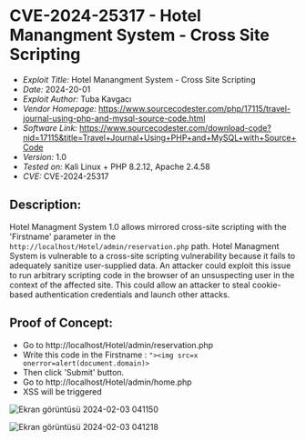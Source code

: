 # CVE-2024-25317 - Hotel Manangment System - Cross Site Scripting
+ *Exploit Title:* Hotel Manangment System - Cross Site Scripting
+ *Date:* 2024-20-01
+ *Exploit Author:* Tuba Kavgacı
+ *Vendor Homepage:* https://www.sourcecodester.com/php/17115/travel-journal-using-php-and-mysql-source-code.html
+ *Software Link:* https://www.sourcecodester.com/download-code?nid=17115&title=Travel+Journal+Using+PHP+and+MySQL+with+Source+Code
+ *Version:* 1.0
+ *Tested on:* Kali Linux + PHP 8.2.12, Apache 2.4.58
+ *CVE:* CVE-2024-25317


## Description:
Hotel Managment System 1.0 allows mirrored cross-site scripting with the 'Firstname' parameter in the `http://localhost/Hotel/admin/reservation.php` path. Hotel Managment System is vulnerable to a cross-site scripting vulnerability because it fails to adequately sanitize user-supplied data.
An attacker could exploit this issue to run arbitrary scripting code in the browser of an unsuspecting user in the context of the affected site. This could allow an attacker to steal cookie-based authentication credentials and launch other attacks.


## Proof of Concept:
+ Go to http://localhost/Hotel/admin/reservation.php
+ Write this code in the Firstname : `"><img src=x onerror=alert(document.domain)>`
+ Then click 'Submit' button.
+ Go to http://localhost/Hotel/admin/home.php
+ XSS will be triggered

![Ekran görüntüsü 2024-02-03 041150](https://github.com/tubakvgc/CVEs/assets/74067343/fc28e9f4-08e8-4e51-9d51-7eacbed80495)

![Ekran görüntüsü 2024-02-03 041218](https://github.com/tubakvgc/CVEs/assets/74067343/6a020c1f-4dbd-40a6-b620-d8b991e394bc)

